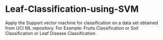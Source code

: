 # Leaf-Classification-using-SVM
Apply the Support vector machine for classification on a data set obtained from UCI ML repository. For Example: Fruits Classification or Soil Classification or Leaf Disease Classification.
